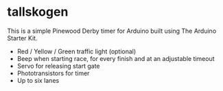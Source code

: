 # tallskogen

This is a simple Pinewood Derby timer for Arduino built using The Arduino Starter Kit.

 * Red / Yellow / Green traffic light (optional)
 * Beep when starting race, for every finish and at an adjustable timeout
 * Servo for releasing start gate
 * Phototransistors for timer
 * Up to six lanes
